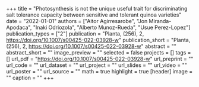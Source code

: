 +++
title = "Photosynthesis is not the unique useful trait for discriminating salt tolerance capacity between sensitive and tolerant quinoa varieties"
date = "2022-01-01"
authors = ["Aitor Agirresarobe", "Jon Miranda-Apodaca", "Inaki Odriozola", "Alberto Munoz-Rueda", "Usue Perez-Lopez"]
publication_types = ["2"]
publication = "Planta, (256), 2, https://doi.org/10.1007/s00425-022-03928-w"
publication_short = "Planta, (256), 2, https://doi.org/10.1007/s00425-022-03928-w"
abstract = ""
abstract_short = ""
image_preview = ""
selected = false
projects = []
tags = []
url_pdf = "https://doi.org/10.1007/s00425-022-03928-w"
url_preprint = ""
url_code = ""
url_dataset = ""
url_project = ""
url_slides = ""
url_video = ""
url_poster = ""
url_source = ""
math = true
highlight = true
[header]
image = ""
caption = ""
+++
